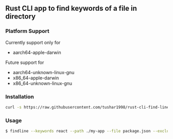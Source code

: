 ## Rust CLI app to find keywords of a file in directory

### Platform Support
Currently support only for 
- aarch64-apple-darwin

Future support for 
- aarch64-unknown-linux-gnu
- x86_64-apple-darwin
- x86_64-unknown-linux-gnu

### Installation
```bash
curl -s https://raw.githubusercontent.com/tushar1998/rust-cli-find-line/v0.0.3/install.sh | bash
```

### Usage

```bash
$ findline --keywords react --path ./my-app --file package.json --exclude-dir node_modules
```

